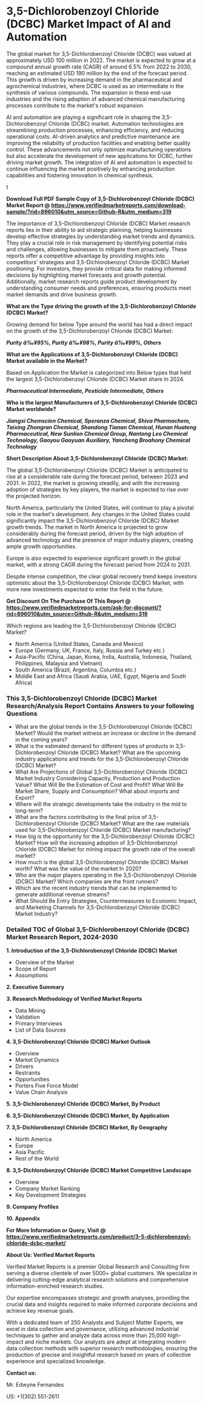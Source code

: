 <meta name="title" content="Global 3,5-Dichlorobenzoyl Chloride (DCBC) Market Impact of AI and Automation"><meta name="description" content="The global market for 3,5-Dichlorobenzoyl Chloride (DCBC) was valued at approximately USD 100 million in 2022. The market is expected to grow at a compound annual grow"><meta name="title" content="3,5-Dichlorobenzoyl Chloride (DCBC) Market Size, Share, Scope, Trends, Growth, Opportunities, Analysis, Forecast"><h1>3,5-Dichlorobenzoyl Chloride (DCBC) Market Impact of AI and Automation</h1><p>The global market for 3,5-Dichlorobenzoyl Chloride (DCBC) was valued at approximately USD 100 million in 2022. The market is expected to grow at a compound annual growth rate (CAGR) of around 6.5% from 2022 to 2030, reaching an estimated USD 190 million by the end of the forecast period. This growth is driven by increasing demand in the pharmaceutical and agrochemical industries, where DCBC is used as an intermediate in the synthesis of various compounds. The expansion in these end-use industries and the rising adoption of advanced chemical manufacturing processes contribute to the market's robust expansion.</p><p>AI and automation are playing a significant role in shaping the 3,5-Dichlorobenzoyl Chloride (DCBC) market. Automation technologies are streamlining production processes, enhancing efficiency, and reducing operational costs. AI-driven analytics and predictive maintenance are improving the reliability of production facilities and enabling better quality control. These advancements not only optimize manufacturing operations but also accelerate the development of new applications for DCBC, further driving market growth. The integration of AI and automation is expected to continue influencing the market positively by enhancing production capabilities and fostering innovation in chemical synthesis.</p>t</p><p id="" class=""><strong>Download Full PDF Sample Copy of 3,5-Dichlorobenzoyl Chloride (DCBC) Market Report @ <a href="https://www.verifiedmarketreports.com/download-sample/?rid=896010&utm_source=Github-R&utm_medium=319" target="_blank">https://www.verifiedmarketreports.com/download-sample/?rid=896010&utm_source=Github-R&utm_medium=319</a></strong></p><p>The importance of&nbsp;3,5-Dichlorobenzoyl Chloride (DCBC) Market research reports lies in their ability to aid strategic planning, helping businesses develop effective strategies by understanding market trends and dynamics. They play a crucial role in risk management by identifying potential risks and challenges, allowing businesses to mitigate them proactively. These reports offer a competitive advantage by providing insights into competitors' strategies and 3,5-Dichlorobenzoyl Chloride (DCBC) Market positioning. For investors, they provide critical data for making informed decisions by highlighting market forecasts and growth potential. Additionally, market research reports guide product development by understanding consumer needs and preferences, ensuring products meet market demands and drive business growth.</p><p><strong>What are the&nbsp;Type driving the growth of the 3,5-Dichlorobenzoyl Chloride (DCBC) Market?</strong></p><p id="" class="">Growing demand for below Type around the world has had a direct impact on the growth of the 3,5-Dichlorobenzoyl Chloride (DCBC) Market:</p><em><strong>Purity â‰¥95%, Purity â‰¥98%, Purity â‰¥99%, Others</strong></em></p><strong>What are the&nbsp;Applications&nbsp;of 3,5-Dichlorobenzoyl Chloride (DCBC) Market available in the Market?</strong></p><p id="" class="">Based on Application the Market is categorized into Below types that held the largest 3,5-Dichlorobenzoyl Chloride (DCBC) Market share In 2024.</p><em><strong>Pharmaceutical Intermediate, Pesticide Intermediate, Others</strong></em></p><strong>Who is the largest Manufacturers of 3,5-Dichlorobenzoyl Chloride (DCBC) Market worldwide?</strong></p><p><em><strong>Jiangxi Chemscien Chemical, Speranza Chemical, Shiva Pharmachem, Taixing Zhongran Chemical, Shandong Tianan Chemical, Hunan Huateng Pharmaceutical, New Sunlion Chemical Group, Nantong Leo Chemical Technology, Gaoyou Gaoyuan Auxiliary, Yancheng Broahony Chemical Technology</strong></em></p><p id="" class=""><strong>Short Description About 3,5-Dichlorobenzoyl Chloride (DCBC) Market:</strong></p><p>The global 3,5-Dichlorobenzoyl Chloride (DCBC) Market is anticipated to rise at a considerable rate during the forecast period, between 2023 and 2031. In 2022, the market is growing steadily, and with the increasing adoption of strategies by key players, the market is expected to rise over the projected horizon.</p><p>North America, particularly the United States, will continue to play a pivotal role in the market's development. Any changes in the United States could significantly impact the 3,5-Dichlorobenzoyl Chloride (DCBC) Market growth trends. The market in North America is projected to grow considerably during the forecast period, driven by the high adoption of advanced technology and the presence of major industry players, creating ample growth opportunities.</p><p>Europe is also expected to experience significant growth in the global market, with a strong CAGR during the forecast period from 2024 to 2031.</p><p>Despite intense competition, the clear global recovery trend keeps investors optimistic about the 3,5-Dichlorobenzoyl Chloride (DCBC) Market, with more new investments expected to enter the field in the future.</p><p id="" class=""><strong>Get Discount On The Purchase Of This Report @ <a href="https://www.verifiedmarketreports.com/ask-for-discount/?rid=896010&utm_source=Github-R&utm_medium=319" target="_blank">https://www.verifiedmarketreports.com/ask-for-discount/?rid=896010&utm_source=Github-R&utm_medium=319</a></strong></p>Which regions are leading the 3,5-Dichlorobenzoyl Chloride (DCBC) Market?</p><ul><li>North America (United States, Canada and Mexico)</li><li>Europe (Germany, UK, France, Italy, Russia and Turkey etc.)</li><li>Asia-Pacific (China, Japan, Korea, India, Australia, Indonesia, Thailand, Philippines, Malaysia and Vietnam)</li><li>South America (Brazil, Argentina, Columbia etc.)</li><li>Middle East and Africa (Saudi Arabia, UAE, Egypt, Nigeria and South Africa)</li></ul><h3 id="" class="">This 3,5-Dichlorobenzoyl Chloride (DCBC) Market Research/Analysis Report Contains Answers to your following Questions</h3><ul><li>What are the global trends in the 3,5-Dichlorobenzoyl Chloride (DCBC) Market? Would the market witness an increase or decline in the demand in the coming years?</li><li>What is the estimated demand for different types of products in 3,5-Dichlorobenzoyl Chloride (DCBC) Market? What are the upcoming industry applications and trends for the 3,5-Dichlorobenzoyl Chloride (DCBC) Market?</li><li>What Are Projections of Global 3,5-Dichlorobenzoyl Chloride (DCBC) Market Industry Considering Capacity, Production and Production Value? What Will Be the Estimation of Cost and Profit? What Will Be Market Share, Supply and Consumption? What about imports and Export?</li><li>Where will the strategic developments take the industry in the mid to long-term?</li><li>What are the factors contributing to the final price of 3,5-Dichlorobenzoyl Chloride (DCBC) Market? What are the raw materials used for 3,5-Dichlorobenzoyl Chloride (DCBC) Market manufacturing?</li><li>How big is the opportunity for the 3,5-Dichlorobenzoyl Chloride (DCBC) Market? How will the increasing adoption of 3,5-Dichlorobenzoyl Chloride (DCBC) Market for mining impact the growth rate of the overall market?</li><li>How much is the global 3,5-Dichlorobenzoyl Chloride (DCBC) Market worth? What was the value of the market In 2020?</li><li>Who are the major players operating in the 3,5-Dichlorobenzoyl Chloride (DCBC) Market? Which companies are the front runners?</li><li>Which are the recent industry trends that can be implemented to generate additional revenue streams?</li><li>What Should Be Entry Strategies, Countermeasures to Economic Impact, and Marketing Channels for 3,5-Dichlorobenzoyl Chloride (DCBC) Market Industry?</li></ul><h3 id="" class="">Detailed TOC of Global 3,5-Dichlorobenzoyl Chloride (DCBC) Market Research Report, 2024-2030</h3><p id="" class=""><strong>1. Introduction of the 3,5-Dichlorobenzoyl Chloride (DCBC) Market</strong></p><ul><li>Overview of the Market</li><li>Scope of Report</li><li>Assumptions</li></ul><p id="" class=""><strong>2. Executive Summary</strong></p><p id="" class=""><strong>3. Research Methodology of Verified Market Reports</strong></p><ul><li>Data Mining</li><li>Validation</li><li>Primary Interviews</li><li>List of Data Sources</li></ul><p id="" class=""><strong>4. 3,5-Dichlorobenzoyl Chloride (DCBC) Market Outlook</strong></p><ul><li>Overview</li><li>Market Dynamics</li><li>Drivers</li><li>Restraints</li><li>Opportunities</li><li>Porters Five Force Model</li><li>Value Chain Analysis</li></ul><p id="" class=""><strong>5. 3,5-Dichlorobenzoyl Chloride (DCBC) Market, By Product</strong></p><p id="" class=""><strong>6. 3,5-Dichlorobenzoyl Chloride (DCBC) Market, By Application</strong></p><p id="" class=""><strong>7. 3,5-Dichlorobenzoyl Chloride (DCBC) Market, By Geography</strong></p><ul><li>North America</li><li>Europe</li><li>Asia Pacific</li><li>Rest of the World</li></ul><p id="" class=""><strong>8. 3,5-Dichlorobenzoyl Chloride (DCBC) Market Competitive Landscape</strong></p><ul><li>Overview</li><li>Company Market Ranking</li><li>Key Development Strategies</li></ul><p id="" class=""><strong>9. Company Profiles</strong></p><p id="" class=""><strong>10. Appendix</strong></p><p id="" class=""><strong>For More Information or Query, Visit @ <a href="https://www.verifiedmarketreports.com/product/3-5-dichlorobenzoyl-chloride-dcbc-market/" target="_blank">https://www.verifiedmarketreports.com/product/3-5-dichlorobenzoyl-chloride-dcbc-market/</a></strong></p><p id="" class=""><strong>About Us: Verified Market Reports</strong></p><p id="" class="">Verified Market Reports is a premier Global Research and Consulting firm serving a diverse clientele of over 5000+ global customers. We specialize in delivering cutting-edge analytical research solutions and comprehensive information-enriched research studies.</p><p id="" class="">Our expertise encompasses strategic and growth analyses, providing the crucial data and insights required to make informed corporate decisions and achieve key revenue goals.</p><p id="" class="">With a dedicated team of 250 Analysts and Subject Matter Experts, we excel in data collection and governance, utilizing advanced industrial techniques to gather and analyze data across more than 25,000 high-impact and niche markets. Our analysts are adept at integrating modern data collection methods with superior research methodologies, ensuring the production of precise and insightful research based on years of collective experience and specialized knowledge.</p><p id="" class=""><strong>Contact us:</strong></p><p id="" class="">Mr. Edwyne Fernandes</p><p id="" class="">US: +1(302) 551-2611</p>